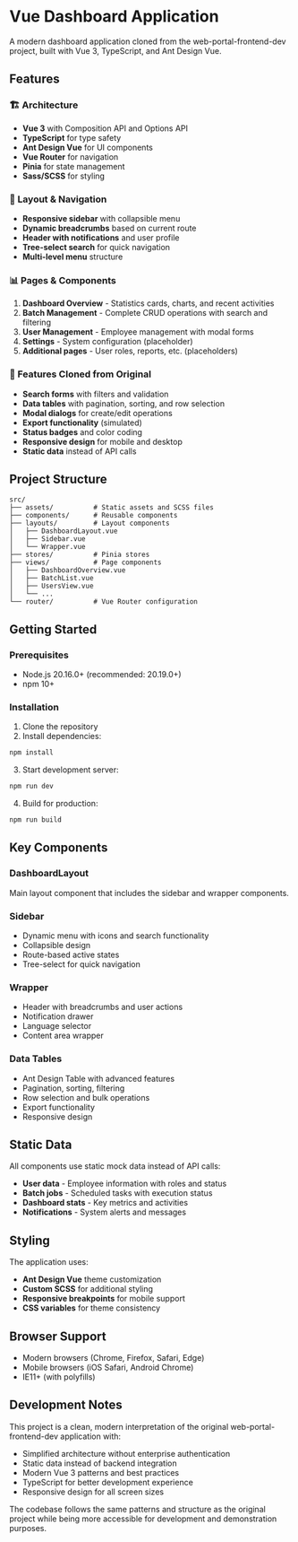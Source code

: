 # Vue Dashboard Application

A modern dashboard application cloned from the web-portal-frontend-dev project, built with Vue 3, TypeScript, and Ant Design Vue.

## Features

### 🏗️ Architecture
- **Vue 3** with Composition API and Options API
- **TypeScript** for type safety
- **Ant Design Vue** for UI components
- **Vue Router** for navigation
- **Pinia** for state management
- **Sass/SCSS** for styling

### 📱 Layout & Navigation
- **Responsive sidebar** with collapsible menu
- **Dynamic breadcrumbs** based on current route
- **Header with notifications** and user profile
- **Tree-select search** for quick navigation
- **Multi-level menu** structure

### 📊 Pages & Components
1. **Dashboard Overview** - Statistics cards, charts, and recent activities
2. **Batch Management** - Complete CRUD operations with search and filtering
3. **User Management** - Employee management with modal forms
4. **Settings** - System configuration (placeholder)
5. **Additional pages** - User roles, reports, etc. (placeholders)

### 🔧 Features Cloned from Original
- **Search forms** with filters and validation
- **Data tables** with pagination, sorting, and row selection
- **Modal dialogs** for create/edit operations
- **Export functionality** (simulated)
- **Status badges** and color coding
- **Responsive design** for mobile and desktop
- **Static data** instead of API calls

## Project Structure

```
src/
├── assets/          # Static assets and SCSS files
├── components/      # Reusable components
├── layouts/         # Layout components
│   ├── DashboardLayout.vue
│   ├── Sidebar.vue
│   └── Wrapper.vue
├── stores/          # Pinia stores
├── views/           # Page components
│   ├── DashboardOverview.vue
│   ├── BatchList.vue
│   ├── UsersView.vue
│   └── ...
└── router/          # Vue Router configuration
```

## Getting Started

### Prerequisites
- Node.js 20.16.0+ (recommended: 20.19.0+)
- npm 10+

### Installation

1. Clone the repository
2. Install dependencies:
```bash
npm install
```

3. Start development server:
```bash
npm run dev
```

4. Build for production:
```bash
npm run build
```

## Key Components

### DashboardLayout
Main layout component that includes the sidebar and wrapper components.

### Sidebar
- Dynamic menu with icons and search functionality
- Collapsible design
- Route-based active states
- Tree-select for quick navigation

### Wrapper
- Header with breadcrumbs and user actions
- Notification drawer
- Language selector
- Content area wrapper

### Data Tables
- Ant Design Table with advanced features
- Pagination, sorting, filtering
- Row selection and bulk operations
- Export functionality
- Responsive design

## Static Data

All components use static mock data instead of API calls:
- **User data** - Employee information with roles and status
- **Batch jobs** - Scheduled tasks with execution status
- **Dashboard stats** - Key metrics and activities
- **Notifications** - System alerts and messages

## Styling

The application uses:
- **Ant Design Vue** theme customization
- **Custom SCSS** for additional styling
- **Responsive breakpoints** for mobile support
- **CSS variables** for theme consistency

## Browser Support

- Modern browsers (Chrome, Firefox, Safari, Edge)
- Mobile browsers (iOS Safari, Android Chrome)
- IE11+ (with polyfills)

## Development Notes

This project is a clean, modern interpretation of the original web-portal-frontend-dev application with:
- Simplified architecture without enterprise authentication
- Static data instead of backend integration
- Modern Vue 3 patterns and best practices
- TypeScript for better development experience
- Responsive design for all screen sizes

The codebase follows the same patterns and structure as the original project while being more accessible for development and demonstration purposes.

